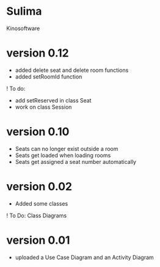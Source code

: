 # Sulima
Kinosoftware

# version 0.12
+ added delete seat and delete room functions
+ added setRoomId function

! To do:
- add setReserved in class Seat
- work on class Session
         
# version 0.10
+ Seats can no longer exist outside a room
+ Seats get loaded when loading rooms
+ Seats get assigned a seat number automatically

# version 0.02
+ Added some classes

! To Do: Class Diagrams

# version 0.01
+ uploaded a Use Case Diagram and an Activity Diagram
   
